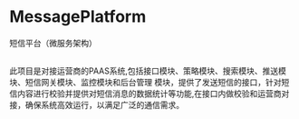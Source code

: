 # MessagePlatform
短信平台（微服务架构）

##
此项目是对接运营商的PAAS系统,包括接口模块、策略模块、搜索模块、推送模块、短信网关模块、监控模块和后台管理
模块，提供了发送短信的接口，针对短信内容进行校验并提供对短信消息的数据统计等功能,在接口内做校验和运营商对
接，确保系统高效运行，以满足广泛的通信需求。
